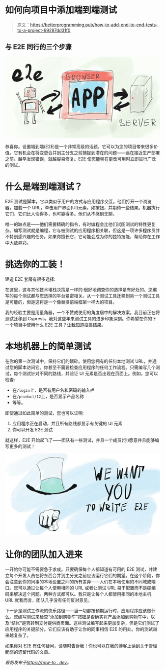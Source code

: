 # 如何向项目中添加端到端测试

> 原文：<https://betterprogramming.pub/how-to-add-end-to-end-tests-to-a-project-99297dd31f0>

## 与 E2E 同行的三个步骤

![](img/00a7f4495bce33a2a6de38ebf7193f0f.png)

恭喜你。设置端到端(E2E)是一个非常高级的话题，它可以为您的项目带来很多价值。它有机会在将变更合并到主分支之前捕捉到潜在的问题——远在接近生产部署之前。越早发现错误，就越容易修复。E2E 使您能够在更改可用时立即进行广泛的测试。

# 什么是端到端测试？

E2E 测试是脚本，它以类似于用户的方式与应用程序交互。他们打开一个浏览器，加载一个 URL，单击用户界面(UI)元素，如按钮，并期待一些结果。机器执行它们，它们比人快得多，也可靠得多。他们从不感到无聊。

唯一的缺点是——他们需要精确的指令，有时编程会比他们试图测试的特性更复杂。编写测试就是编程，它与被测试的应用程序相关联，但这是一项许多程序员并不特别感兴趣的任务。如果你擅长它，它可能会成为你的独特技能，帮助你在工作中大放异彩。

# 挑选你的工装！

建造 E2E 套房有很多选择:

在这里，这与其他技术堆栈决策是一样的:很好地调查你的选择是有好处的。您编写的每个测试都与您选择的平台紧密相关。从一个测试工具迁移到另一个测试工具是可能的，但是这将是一个像替换前端框架一样大的项目。

我的经验主要是用量角器，一个不赞成使用的角度居中的解决方案。我目前正在将测试迁移到 Cypress，我对这些年来测试工具的进步印象深刻。你希望在你的下一个项目中使用什么 E2E 工具？[让我知道投票结果](https://strawpoll.com/zc6v2fkff)。

# 本地机器上的简单测试

在你的第一次测试中，保持它们的琐碎。使用您拥有的任何本地测试 URL，并通过您的脚本访问它。你甚至不需要检查应用程序的任何工作流程。只需编写几个测试，每个测试针对不同的路线，并验证 UI 元素是否出现在页面上。例如，您可以检查:

*   在`/login`上，是否有用户名和密码的输入栏
*   在`/product/12`上，是否显示产品名称
*   等等。

即使通过如此简单的测试，您也可以证明:

1.  应用程序正在启动，并且所有路线都显示有关键的 UI 元素
2.  你可以开发 E2E 测试

就这样，E2E 开始起飞了——团队有一些测试，并且一个成员(你)愿意并且能够编写更多的测试！

![](img/a698d3abeb826f6abedb41d7259f3038.png)

# 让你的团队加入进来

一开始你可能不需要急于求成。只要确保每个人都知道有可用的 E2E 测试，并建立每个开发人员在将东西合并到主分支之前应该运行它们的期望。在这个阶段，你会注意到你的同事的本地设置之间的所有差异——人们在本地使用的不同域或端口。您可以通过让每个人使用相同的 URL 或者让测试 URL 易于配置而不是硬编码来解决这个问题。两种方式都可以。我只是让每个人都使用相同的本地主机 URL 就我而言，团队几乎没有任何反对意见。

下一步是测试工作流的快乐路径——当一切都按预期运行时，应用程序应该做什么。您编写测试来检查“添加到购物车”按钮是否确实将产品添加到购物车中，以及“结帐”是否转到支付提供商页面。这些测试编写起来更加复杂，但是它们测试了应用程序的关键部分。它们应该有助于让你的同事相信 E2E 的用处。你的测试越来越复杂了。

如果你对 E2E 有任何疑问，请随时告诉我！你也可以在我的博客上读到关于管理脆弱的遗留代码的文章。

*最初发布于*[*https://how-to . dev*](https://how-to.dev/how-to-add-end-to-end-tests-to-a-project)*。*